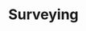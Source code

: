 ---
title: Surveying
crosslinks:
- UAVmapping
- MapPorn
- OldSchoolCool
- TillSverige
- germany
- Art
- Serendipity
- OSHA
- gis
- potatosalad
- Linky_links
---
